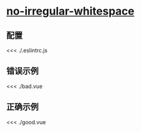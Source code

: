 
# [no-irregular-whitespace](https://eslint.vuejs.org/rules/no-irregular-whitespace.html)

## 配置

<<< ./.eslintrc.js

## 错误示例

<<< ./bad.vue

## 正确示例

<<< ./good.vue
        